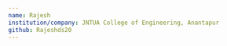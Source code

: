 ```yaml
---
name: Rajesh
institution/company: JNTUA College of Engineering, Anantapur
github: Rajeshds20
---
```

